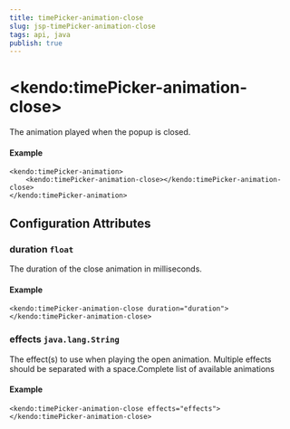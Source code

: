 ```yaml
---
title: timePicker-animation-close
slug: jsp-timePicker-animation-close
tags: api, java
publish: true
---
```


# \<kendo:timePicker-animation-close\>

The animation played when the popup is closed.

#### Example
    <kendo:timePicker-animation>
        <kendo:timePicker-animation-close></kendo:timePicker-animation-close>
    </kendo:timePicker-animation>

## Configuration Attributes

### duration `float`

The duration of the close animation in milliseconds.

#### Example
    <kendo:timePicker-animation-close duration="duration">
    </kendo:timePicker-animation-close>

### effects `java.lang.String`

The effect(s) to use when playing the open animation. Multiple effects should be separated with a space.Complete list of available animations

#### Example
    <kendo:timePicker-animation-close effects="effects">
    </kendo:timePicker-animation-close>

 

